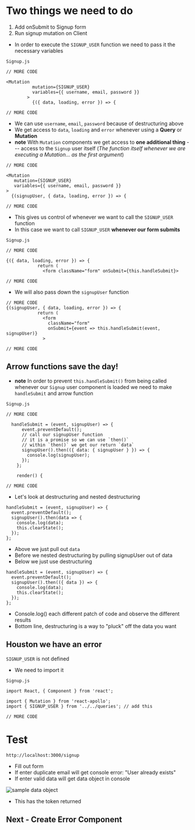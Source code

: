 # Two things we need to do
1. Add onSubmit to Signup form
2. Run signup mutation on Client

* In order to execute the `SIGNUP_USER` function we need to pass it the necessary variables

`Signup.js`

```
// MORE CODE

<Mutation
          mutation={SIGNUP_USER}
          variables={{ username, email, password }}
        >
          {({ data, loading, error }) => {

// MORE CODE
```

* We can use `username`, `email`, `password` because of destructuring above
* We get access to `data`, `loading` and `error` whenever using a **Query** or **Mutation**
* **note** With `Mutation` components we get access to **one additional thing** --- access to the `Signup` user itself (_The function itself whenever we are executing a Mutation... as the first argument_)

```
// MORE CODE

<Mutation
   mutation={SIGNUP_USER}
   variables={{ username, email, password }}
>
  {(signupUser, { data, loading, error }) => {

// MORE CODE
```

* This gives us control of whenever we want to call the `SIGNUP_USER` function
* In this case we want to call `SIGNUP_USER` **whenever our form submits**

`Signup.js`

```
// MORE CODE

{({ data, loading, error }) => {
            return (
              <form className="form" onSubmit={this.handleSubmit}>

// MORE CODE
```

* We will also pass down the `signupUser` function

```
// MORE CODE
{(signupUser, { data, loading, error }) => {
            return (
              <form
                className="form"
                onSubmit={event => this.handleSubmit(event, signupUser)}
              >

// MORE CODE
```

## Arrow functions save the day!
* **note** In order to prevent `this.handleSubmit()` from being called whenever our `Signup` user component is loaded we need to make `handleSubmit` and arrow function

`Signup.js`

```
// MORE CODE

  handleSubmit = (event, signupUser) => {
      event.preventDefault();
      // call our signupUser function
      // it is a promise so we can use `then()`
      // within `then()` we get our return `data`
      signupUser().then(({ data: { signupUser } }) => {
        console.log(signupUser);
      });
    };

    render() {

// MORE CODE
```

* Let's look at destructuring and nested destructuring

```
handleSubmit = (event, signupUser) => {
  event.preventDefault();
  signupUser().then(data => {
    console.log(data);
    this.clearState();
  });
};
```

* Above we just pull out `data`
* Before we nested destructuring by pulling signupUser out of data
* Below we just use destructuring

```
handleSubmit = (event, signupUser) => {
  event.preventDefault();
  signupUser().then(({ data }) => {
    console.log(data);
    this.clearState();
  });
};
```

* Console.log() each different patch of code and observe the different results
* Bottom line, destructuring is a way to "pluck" off the data you want

## Houston we have an error
`SIGNUP_USER` is not defined

* We need to import it

`Signup.js`

```
import React, { Component } from 'react';

import { Mutation } from 'react-apollo';
import { SIGNUP_USER } from '../../queries'; // add this

// MORE CODE
```

# Test
`http://localhost:3000/signup`

* Fill out form
* If enter duplicate email will get console error: "User already exists"
* If enter valid data will get data object in console

![sample data object](https://i.imgur.com/RXy5jY0.png)

* This has the token returned

## Next - Create Error Component
